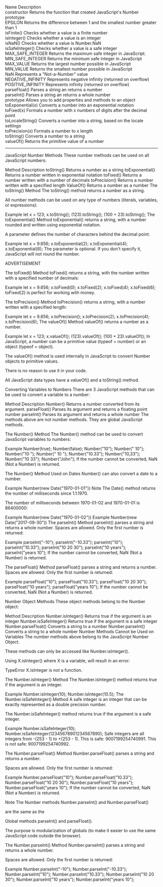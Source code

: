 Name                 Description   
constructor          Returns the function that created JavaScript's Number prototype       
EPSILON              Returns the difference between 1 and the smallest number greater than 1       
isFinite()           Checks whether a value is a finite number       
isInteger()          Checks whether a value is an integer       
isNaN()              Checks whether a value is Number.NaN   
isSafeInteger()      Checks whether a value is a safe integer           
MAX_SAFE_INTEGER     Returns the maximum safe integer in JavaScript.                   
MIN_SAFE_INTEGER     Returns the minimum safe integer in JavaScript               
MAX_VALUE            Returns the largest number possible in JavaScript           
MIN_VALUE            Returns the smallest number possible in JavaScript           
NaN                  Represents a "Not-a-Number" value   
NEGATIVE_INFINITY    Represents negative infinity (returned on overflow)                   
POSITIVE_INFINITY    Represents infinity (returned on overflow)               
parseFloat()         Parses a string an returns a number           
parseInt()           Parses a string an returns a whole number       
prototype            Allows you to add properties and methods to an object           
toExponential(x)     Converts a number into an exponential notation               
toFixed(x)           Formats a number with x numbers of digits after the decimal point       
toLocaleString()     Converts a number into a string, based on the locale settings               
toPrecision(x)       Formats a number to x length               
toString()           Converts a number to a string       
valueOf()            Returns the primitive value of a number       


------------------

JavaScript Number Methods
These number methods can be used on all JavaScript numbers:

Method	Description
toString()	Returns a number as a string
toExponential()	Returns a number written in exponential notation
toFixed()	Returns a number written with a number of decimals
toPrecision()	Returns a number written with a specified length
ValueOf()	Returns a number as a number
The toString() Method
The toString() method returns a number as a string.

All number methods can be used on any type of numbers (literals, variables, or expressions):

Example
let x = 123;
x.toString();
(123).toString();
(100 + 23).toString();
The toExponential() Method
toExponential() returns a string, with a number rounded and written using exponential notation.

A parameter defines the number of characters behind the decimal point:

Example
let x = 9.656;
x.toExponential(2);
x.toExponential(4);
x.toExponential(6);
The parameter is optional. If you don't specify it, JavaScript will not round the number.

ADVERTISEMENT

The toFixed() Method
toFixed() returns a string, with the number written with a specified number of decimals:

Example
let x = 9.656;
x.toFixed(0);
x.toFixed(2);
x.toFixed(4);
x.toFixed(6);
toFixed(2) is perfect for working with money.

The toPrecision() Method
toPrecision() returns a string, with a number written with a specified length:

Example
let x = 9.656;
x.toPrecision();
x.toPrecision(2);
x.toPrecision(4);
x.toPrecision(6);
The valueOf() Method
valueOf() returns a number as a number.

Example
let x = 123;
x.valueOf();
(123).valueOf();
(100 + 23).valueOf();
In JavaScript, a number can be a primitive value (typeof = number) or an object (typeof = object).

The valueOf() method is used internally in JavaScript to convert Number objects to primitive values.

There is no reason to use it in your code.

All JavaScript data types have a valueOf() and a toString() method.

Converting Variables to Numbers
There are 3 JavaScript methods that can be used to convert a variable to a number:

Method	Description
Number()	Returns a number converted from its argument.
parseFloat()	Parses its argument and returns a floating point number
parseInt()	Parses its argument and returns a whole number
The methods above are not number methods. They are global JavaScript methods.

The Number() Method
The Number() method can be used to convert JavaScript variables to numbers:

Example
Number(true);
Number(false);
Number("10");
Number("  10");
Number("10  ");
Number(" 10  ");
Number("10.33");
Number("10,33");
Number("10 33");
Number("John");
If the number cannot be converted, NaN (Not a Number) is returned.

The Number() Method Used on Dates
Number() can also convert a date to a number.

Example
Number(new Date("1970-01-01"))
Note
The Date() method returns the number of milliseconds since 1.1.1970.

The number of milliseconds between 1970-01-02 and 1970-01-01 is 86400000:

Example
Number(new Date("1970-01-02"))
Example
Number(new Date("2017-09-30"))
The parseInt() Method
parseInt() parses a string and returns a whole number. Spaces are allowed. Only the first number is returned:

Example
parseInt("-10");
parseInt("-10.33");
parseInt("10");
parseInt("10.33");
parseInt("10 20 30");
parseInt("10 years");
parseInt("years 10");
If the number cannot be converted, NaN (Not a Number) is returned.

The parseFloat() Method
parseFloat() parses a string and returns a number. Spaces are allowed. Only the first number is returned:

Example
parseFloat("10");
parseFloat("10.33");
parseFloat("10 20 30");
parseFloat("10 years");
parseFloat("years 10");
If the number cannot be converted, NaN (Not a Number) is returned.

Number Object Methods
These object methods belong to the Number object:

Method	Description
Number.isInteger()	Returns true if the argument is an integer
Number.isSafeInteger()	Returns true if the argument is a safe integer
Number.parseFloat()	Converts a string to a number
Number.parseInt()	Converts a string to a whole number
Number Methods Cannot be Used on Variables
The number methods above belong to the JavaScript Number Object.

These methods can only be accessed like Number.isInteger().

Using X.isInteger() where X is a variable, will result in an error:

TypeError X.isInteger is not a function.

The Number.isInteger() Method
The Number.isInteger() method returns true if the argument is an integer.

Example
Number.isInteger(10);
Number.isInteger(10.5);
The Number.isSafeInteger() Method
A safe integer is an integer that can be exactly represented as a double precision number.

The Number.isSafeInteger() method returns true if the argument is a safe integer.

Example
Number.isSafeInteger(10);
Number.isSafeInteger(12345678901234567890);
Safe integers are all integers from -(253 - 1) to +(253 - 1).
This is safe: 9007199254740991. This is not safe: 9007199254740992.

The Number.parseFloat() Method
Number.parseFloat() parses a string and returns a number.

Spaces are allowed. Only the first number is returned:

Example
Number.parseFloat("10");
Number.parseFloat("10.33");
Number.parseFloat("10 20 30");
Number.parseFloat("10 years");
Number.parseFloat("years 10");
If the number cannot be converted, NaN (Not a Number) is returned.

Note
The Number methods Number.parseInt() and Number.parseFloat()

are the same as the

Global methods parseInt() and parseFloat().

The purpose is modularization of globals (to make it easier to use the same JavaScript code outside the browser).

The Number.parseInt() Method
Number.parseInt() parses a string and returns a whole number.

Spaces are allowed. Only the first number is returned:

Example
Number.parseInt("-10");
Number.parseInt("-10.33");
Number.parseInt("10");
Number.parseInt("10.33");
Number.parseInt("10 20 30");
Number.parseInt("10 years");
Number.parseInt("years 10");
